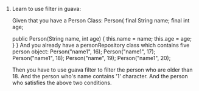 1. Learn to use filter in guava:

   Given that you have a Person Class:
   Person{
    final String name;
    final int age;

    public Person(String name, int age) {
        this.name = name;
        this.age = age;
    }
   }
   And you already have a personRepository class which contains five person object:
   Person("name1", 16);
   Person("name1", 17);
   Person("name1", 18);
   Person("name", 19);
   Person("name1", 20);

   Then you have to use guava filter to filter the person who are older than 18.
   And the person who's name contains '1' character.
   And the person who satisfies the above two conditions.